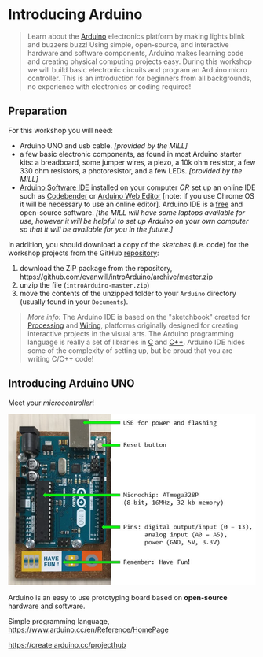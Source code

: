 # Introducing Arduino 

> Learn about the [Arduino](https://www.arduino.cc/) electronics platform by making lights blink and buzzers buzz! Using simple, open-source, and interactive hardware and software components, Arduino makes learning code and creating physical computing projects easy. During this workshop we will build basic electronic circuits and program an Arduino micro controller. This is an introduction for beginners from all backgrounds, no experience with electronics or coding required!

## Preparation 

For this workshop you will need:

- Arduino UNO and usb cable. *[provided by the MILL]*
- a few basic electronic components, as found in most Arduino starter kits: a breadboard, some jumper wires, a piezo, a 10k ohm resistor, a few 330 ohm resistors, a photoresistor, and a few LEDs. *[provided by the MILL]*
- [Arduino Software IDE](https://www.arduino.cc/en/Main/Software) installed on your computer *OR* set up an online IDE such as [Codebender](https://codebender.cc/) or [Arduino Web Editor](https://create.arduino.cc/editor) [note: if you use Chrome OS it will be necessary to use an online editor]. Arduino IDE is a [free](https://www.gnu.org/philosophy/free-sw.en.html) and open-source software. *[the MILL will have some laptops available for use, however it will be helpful to set up Arduino on your own computer so that it will be available for you in the future.]*

In addition, you should download a copy of the *sketches* (i.e. code) for the workshop projects from the GitHub [repository](https://github.com/evanwill/introArduino):

1. download the ZIP package from the repository, <https://github.com/evanwill/introArduino/archive/master.zip>
2. unzip the file (`introArduino-master.zip`)
3. move the contents of the unzipped folder to your `Arduino` directory (usually found in your `Documents`).

> *More info:* The Arduino IDE is based on the "sketchbook" created for [Processing](https://processing.org/) and [Wiring](http://wiring.org.co/), platforms originally designed for creating interactive projects in the visual arts. The Arduino programming language is really a set of libraries in [C](https://en.wikipedia.org/wiki/C_(programming_language)) and [C++](https://en.wikipedia.org/wiki/C%2B%2B). Arduino IDE hides some of the complexity of setting up, but be proud that you are writing C/C++ code!

## Introducing Arduino UNO

Meet your *microcontroller*!

![arduino board with parts labelled](images/arduino_intro1.jpg "arduino board")

Arduino is an easy to use prototyping board based on **open-source** hardware and software.

Simple programming language,
https://www.arduino.cc/en/Reference/HomePage 

https://create.arduino.cc/projecthub



